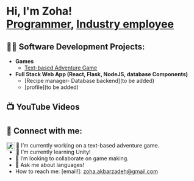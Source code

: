 <h1>Hi, I'm Zoha! <br/><a href="https://github.com/starrynight12">Programmer</a>, <a href="https://www.linkedin.com/in/zoha-akbarzadeh-4913b22a4">Industry employee</a> </h1>

<h2>👨‍💻 Software Development Projects:</h2>

- <b>Games</b>
  - [Text-based Adventure Game](https://github.com/users/starrynight12/projects/1)
- <b>Full Stack Web App (React, Flask, NodeJS, database Components)</b>
  - [Recipe manager- Database backend](to be added) 
  - [profile](to be added)
<!--  - [JWipe (Disk Wiping Utility)](https://github.com/joshmadakor1/Jwipe.PowerShell)
  - [Active Directory Bulk User Creation](https://github.com/joshmadakor1/AD_PS)
  - [FIM (File Integrity Monitor)](https://github.com/joshmadakor1/PowerShell-Integrity-FIM)
- <b>C# (.NET Desktop Applications)</b>
  -  (Encrypter)]()-->

<h2>📺 YouTube Videos</h2>

<!--- [How to get into Cybersecurity Starting From Zero](https://www.youtube.com/watch?v=a83ASGn_V_s)-->

<h2> 🤳 Connect with me:</h2>

<!--[<img align="left" alt="JoshMadakor | YouTube" width="22px" src="https://cdn.jsdelivr.net/npm/simple-icons@v3/icons/youtube.svg" />][youtube]-->

[<img align="left" alt="ZohaAkbarzadeh | LinkedIn" width="22px" src="https://cdn.jsdelivr.net/npm/simple-icons@v3/icons/linkedin.svg" />][linkedin]
<!--[<img align="left" alt="ZohaAkbarzadeh | Instagram" width="22px" src="https://cdn.jsdelivr.net/npm/simple-icons@v3/icons/instagram.svg" />][instagram]-->

[linkedin]: https://www.linkedin.com/in/zoha-akbarzadeh-4913b22a4 

- 🔭 I’m currently working on a text-based adventure game.
- 🌱 I’m currently learning Unity!
- 👯 I’m looking to collaborate on game making.
- 💬 Ask me about languages!
- How to reach me: [email!]: zoha.akbarzadeh@gmail.com
